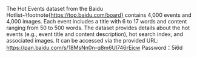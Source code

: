 The Hot Events dataset from the Baidu Hotlist~\footnote{https://top.baidu.com/board} contains 4,000 events and 4,000 images. 
Each event includes a title with 6 to 17 words and content ranging from 50 to 500 words. The dataset provides details about the hot events (e.g., event title and content description), hot search index, and associated images. 
It can be accessed via the provided URL: https://pan.baidu.com/s/18MsNn0n-q8m6Ul746rEicw Password：5i6d 

